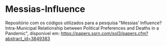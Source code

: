 # Messias-Influence
Repositório com os códigos utilizados para a pesquisa "Messias’ Influence? Intra-Municipal Relationship between Political Preferences and Deaths in a Pandemic", disponível em: https://papers.ssrn.com/sol3/papers.cfm?abstract_id=3849383
